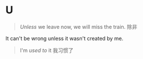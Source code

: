 # U

> *Unless* we leave now, we will miss the train. 除非

It can't be wrong unless it wasn't created by me.

> I'm *used to* it 我习惯了